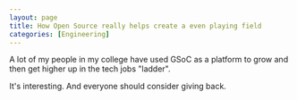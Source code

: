 ```yaml
---
layout: page
title: How Open Source really helps create a even playing field
categories: [Engineering]
---
```


A lot of my people in my college have used GSoC as a platform to
grow and then get higher up in the tech jobs "ladder".

It's interesting. And everyone should consider giving back.

